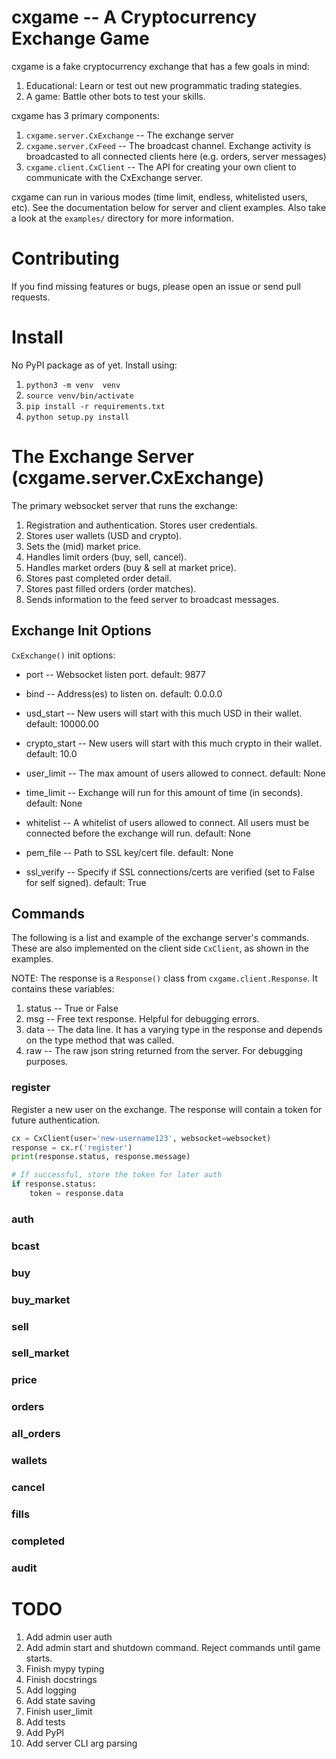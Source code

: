 # cxgame -- A Cryptocurrency Exchange Game

cxgame is a fake cryptocurrency exchange that has a few goals in mind:
1. Educational: Learn or test out new programmatic trading stategies.
2. A game: Battle other bots to test your skills.

cxgame has 3 primary components:
1. `cxgame.server.CxExchange` -- The exchange server
2. `cxgame.server.CxFeed` -- The broadcast channel. Exchange activity is
    broadcasted to all connected clients here (e.g. orders, server messages)
3. `cxgame.client.CxClient` -- The API for creating your own client to
    communicate with the CxExchange server.

cxgame can run in various modes (time limit, endless, whitelisted users, etc).
See the documentation below for server and client examples. Also take a look
at the `examples/` directory for more information.

# Contributing

If you find missing features or bugs, please open an issue or send pull
requests.

# Install

No PyPI package as of yet. Install using:
1. `python3 -m venv  venv`
2. `source venv/bin/activate`
3. `pip install -r requirements.txt`
4. `python setup.py install`

# The Exchange Server (cxgame.server.CxExchange)

The primary websocket server that runs the exchange:

1. Registration and authentication. Stores user credentials.
2. Stores user wallets (USD and crypto).
3. Sets the (mid) market price.
4. Handles limit orders (buy, sell, cancel).
5. Handles market orders (buy & sell at market price).
6. Stores past completed order detail.
7. Stores past filled orders (order matches).
8. Sends information to the feed server to broadcast messages.

## Exchange Init Options

`CxExchange()` init options:

* port -- Websocket listen port.
  default: 9877

* bind -- Address(es) to listen on.
  default: 0.0.0.0

* usd_start -- New users will start with this much USD in their wallet.
  default: 10000.00

* crypto_start -- New users will start with this much crypto in their wallet.
  default: 10.0

* user_limit -- The max amount of users allowed to connect.
  default: None

* time_limit -- Exchange will run for this amount of time (in seconds).
  default: None

* whitelist -- A whitelist of users allowed to connect. All users must be
  connected before the exchange will run.
  default: None

* pem_file -- Path to SSL key/cert file.
  default: None

* ssl_verify -- Specify if SSL connections/certs are verified (set to False for
  self signed).
  default: True

## Commands

The following is a list and example of the exchange server's commands. These
are also implemented on the client side `CxClient`, as shown in the examples.

NOTE: The response is a `Response()` class from `cxgame.client.Response`. It
contains these variables:
1. status -- True or False
2. msg -- Free text response. Helpful for debugging errors.
3. data -- The data line. It has a varying type in the response and depends on
   the type method that was called.
4. raw -- The raw json string returned from the server. For debugging purposes.

### register
Register a new user on the exchange. The response will contain a token for
future authentication.

```python
cx = CxClient(user='new-username123', websocket=websocket)
response = cx.r('register')
print(response.status, response.message)

# If successful, store the token for later auth
if response.status:
    token = response.data

```

### auth
### bcast
### buy
### buy_market
### sell
### sell_market
### price
### orders
### all_orders
### wallets
### cancel
### fills
### completed
### audit


# TODO

1. Add admin user auth
2. Add admin start and shutdown command. Reject commands until game starts.
3. Finish mypy typing
4. Finish docstrings
5. Add logging
6. Add state saving
7. Finish user_limit
8. Add tests
9. Add PyPI
10. Add server CLI arg parsing
